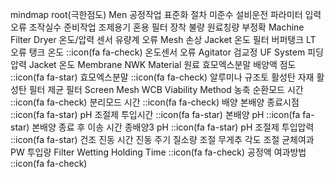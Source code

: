 mindmap
  root(극한점도)
    Men
      공정작업
        표준화 절차 미준수
      설비운전
        파라미터 입력오류
        조작실수
      준비작업
        조제용기 혼용
        필터 장착 불량
        원료칭량 부정확
    Machine
      Filter Dryer
        온도/압력 센서
        유량계 오류
        Mesh 손상
        Jacket 온도
      필터 버퍼탱크
        LT 오류
        탱크 온도
        ::icon(fa fa-check)
        온도센서 오류
        Agitator 검교정
      UF System
        피딩 압력
        Jacket 온도
        Membrane NWK
    Material
      원료
        효모엑스분말 배양액 점도
        ::icon(fa fa-star)
        효모엑스분말
        ::icon(fa fa-check)
        알루미나
        규조토
        활성탄
      자재
        활성탄 필터
        제균 필터
        Screen Mesh
      WCB
        Viability
    Method
      농축
        순환모드 시간
        ::icon(fa fa-check)
        분리모드 시간
        ::icon(fa fa-check)
      배양
        본배양 종료시점
        ::icon(fa fa-star)
        pH 조절제 투입시간
        ::icon(fa fa-star)
        본배양 pH
        ::icon(fa fa-star)
        본배양 종료 후 이송 시간
        종배양3 pH
        ::icon(fa fa-star)
        pH 조절제 투입압력
        ::icon(fa fa-star)
      건조
        진동 시간
        진동 주기
        질소량 조절
        무게추 각도 조절
      균체여과
        PW 투입량
        Filter Wetting
        Holding Time
        ::icon(fa fa-check)
        공정액 여과방법
        ::icon(fa fa-check)